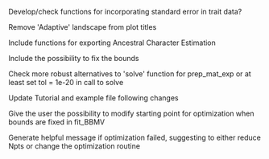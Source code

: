 Develop/check functions for incorporating standard error in trait data?

Remove 'Adaptive' landscape from plot titles

Include functions for exporting Ancestral Character Estimation

Include the possibility to fix the bounds

Check more robust alternatives to 'solve' function for prep_mat_exp or at least set tol = 1e-20 in call to solve

Update Tutorial and example file following changes

Give the user the possibility to modify starting point for optimization when bounds are fixed in fit_BBMV

Generate helpful message if optimization failed, suggesting to either reduce Npts or change the optimization routine
